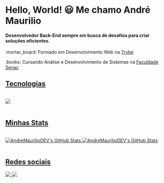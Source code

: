  # Hello, World! :smiley: Me chamo André Maurilio
 
 #### Desenvolvedor Back-End sempre em busca de desafios para criar soluções eficientes. 
<p> :mortar_board: Formado em Desenvolvimento Web na <a href='https://www.betrybe.com/' target='_blank'>Trybe</a></p>
<p> :books: Cursando Análise e Desenvolvimento de Sistemas na <a href='https://faculdadesenacpe.edu.br/graduacao/analise-e-desenvolvimento-de-sistemas' target='_blank'>Faculdade Senac</p>
 
## Tecnologias 
<br>
<div>
<img src="https://skillicons.dev/icons?i=git,js,java,ts,nodejs,react,spring,docker,sequelize,hibernate,mysql" />
</div>
<br>

##  Minhas Stats
<br>
<div>
<img src="https://github-readme-stats.vercel.app/api?username=AndreMaurilioDEV&theme=vue-dark&show_icons=true&hide_border=true&count_private=true" alt="AndreMaurilioDEV's GitHub Stats" />
<img src="https://github-readme-streak-stats.herokuapp.com/?user=AndreMaurilioDEV&theme=vue-dark&hide_border=true" alt="AndreMaurilioDEV's GitHub Stats" />
</div>
<br>

##  Redes sociais
<div>
<a href="https://www.linkedin.com/in/andremaurilio" target="_blank">
<img src="https://skillicons.dev/icons?i=linkedin" />
</a>
<a href="mailto:contato@andreandrade1920@gmail.com">
 <img src="https://skillicons.dev/icons?i=gmail"/>
</a>
</div>

